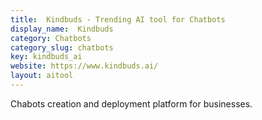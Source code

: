 ```yaml
---
title:  Kindbuds - Trending AI tool for Chatbots
display_name:  Kindbuds
category: Chatbots
category_slug: chatbots
key: kindbuds_ai
website: https://www.kindbuds.ai/
layout: aitool
---
```


Chabots creation and deployment platform for businesses.
